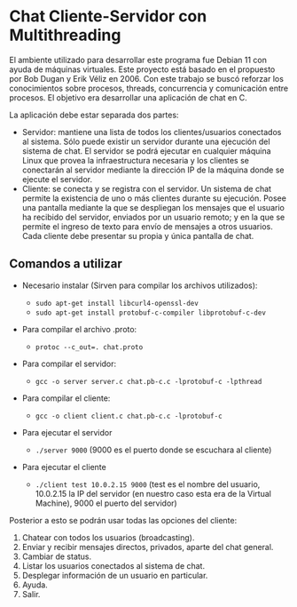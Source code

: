 # Chat Cliente-Servidor con Multithreading

El ambiente utilizado para desarrollar este programa fue Debian 11 con ayuda de máquinas virtuales. Este proyecto está basado en el propuesto por Bob Dugan y Erik Véliz en 2006. Con este trabajo se buscó reforzar los conocimientos sobre procesos, threads, concurrencia y comunicación entre procesos. El objetivo era desarrollar una aplicación de chat en C.

La aplicación debe estar separada dos partes:
- Servidor: mantiene una lista de todos los clientes/usuarios conectados al sistema. Sólo puede existir un servidor durante una ejecución del sistema de chat. El servidor se podrá ejecutar en cualquier máquina Linux que provea la infraestructura necesaria y los clientes se conectarán al servidor mediante la dirección IP de la máquina donde se ejecute el servidor.
- Cliente: se conecta y se registra con el servidor. Un sistema de chat permite la existencia de uno o más clientes durante su ejecución. Posee una pantalla mediante la que se despliegan los mensajes que el usuario ha recibido del servidor, enviados por un usuario remoto; y en la que se permite el ingreso de texto para envío de mensajes a otros usuarios. Cada cliente debe presentar su propia y única pantalla de chat.

## Comandos a utilizar
- Necesario instalar (Sirven para compilar los archivos utilizados):
  - `sudo apt-get install libcurl4-openssl-dev`
  - `sudo apt-get install protobuf-c-compiler libprotobuf-c-dev`
- Para compilar el archivo .proto:
  - `protoc --c_out=. chat.proto`
  
- Para compilar el servidor:
  - `gcc -o server server.c chat.pb-c.c -lprotobuf-c -lpthread`
  
- Para compilar el cliente:
  - `gcc -o client client.c chat.pb-c.c -lprotobuf-c`
  
- Para ejecutar el servidor
  - `./server 9000` (9000 es el puerto donde se escuchara al cliente)
  
- Para ejecutar el cliente
  - `./client test 10.0.2.15 9000` (test es el nombre del usuario, 10.0.2.15 la IP del servidor (en nuestro caso esta era de la Virtual Machine), 9000 el puerto del servidor)
  
Posterior a esto se podrán usar todas las opciones del cliente:
1. Chatear con todos los usuarios (broadcasting).
2. Enviar y recibir mensajes directos, privados, aparte del chat general.
3. Cambiar de status.
4. Listar los usuarios conectados al sistema de chat.
5. Desplegar información de un usuario en particular.
6. Ayuda.
7. Salir.
